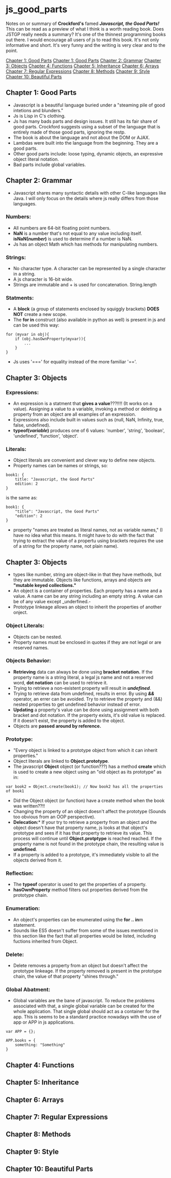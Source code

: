 # js_good_parts

Notes on or summary of **Crockford's** famed **_Javascript, the Good Parts!_** This can be read as a preview of what I think is a worth reading book. Does JSTGP really needs a summary? It's one of the thinnest programming books out there. I would encourage all users of js to read this book. It's not only informative and short. It's very funny and the writing is very clear and to the point.

[Chapter 1: Good Parts](#chapter-1:-good-parts)
[Chapter 1: Good Parts](##-Chapter-1:-Good-Parts)
[Chapter 2: Grammar](##-Chapter-2:-Grammar) 
[Chapter 3: Objects](##-Chapter-3:-Objects)
[Chapter 4: Functions](##-Chapter-4:-Functions)
[Chapter 5: Inheritance](##-Chapter-5:-Inheritance)
[Chapter 6: Arrays](##-Chapter-6:-Arrays)
[Chapter 7: Regular Expressions](##-Chapter-7:-Regular-Expressions)
[Chapter 8: Methods](##-Chapter-8:-Methods)
[Chapter 9: Style](##-Chapter-9:-Style)
[Chapter 10: Beautiful Parts](##-Chapter-10:-Beautiful-Parts)

## Chapter 1: Good Parts
- Javascript is a beautiful language buried under a "steaming pile of good intetions and blunders."
- Js is Lisp in C's clothing.
- Js has many bads parts and design issues. It still has its fair share of good parts. Crockford suggests using a subset of the language that is entirely made of those good parts, ignoring the restp. 
- The book is about the language and not about the DOM or AJAX. 
- Lambdas were built into the language from the beginning. They are a good parts.
- Other good parts include: loose typing, dynamic objects, an expressive object literal notation.
- Bad parts include global variables.

## Chapter 2: Grammar
- Javascript shares many syntactic details with other C-like languages like Java. I will only focus on the details where js really differs from those languages.

### Numbers:
- All numbers are 64-bit floating point numbers.
- **NaN** is a number that's not equal to any value including itself. **isNaN(_number_)** is used to determine if a number is NaN. 
- Js has an object Math which has methods for manipulating numbers.

### Strings:
- No character type. A character can be represented by a single character in a string.
- A js character is 16-bit wide.
- Strings are immutable and + is used for concatenation. String.length 

### Statments:
- A **block** (a group of statements enclosed by squiggly brackets) **DOES NOT** create a new scope.
- The **for in** construct (also available in python as well) is present in js and can be used this way:
```
for (myvar in obj){
	if (obj.hasOwnProperty(myvar)){
		...
	}
}
```
- Js uses '===' for equality instead of the more familiar '=='.
## Chapter 3: Objects

### Expressions:
- An expression is a statment that **gives a value**???!!!! (It works on a value). Assigning a value to a variable, invoking a method or deleting a property from an object are all examples of an expression. 
- Expressions also include built in values such as (null, NaN, Infinity, true, false, undefined).
- **typeof(_variable_)** produces one of 6 values: 'number', 'string', 'boolean', 'undefined', 'function', 'object'.


### Literals:
- Object literals are convenient and clever way to define new objects.
- Property names can be names or strings, so:
```
book1: {
	title: "Javascript, the Good Parts"
	edition: 2
}
```
is the same as:
```
book1: {
	"title": "Javascript, the Good Parts"
	"edition": 2
}
```
- property "names are treated as literal names, not as variable names," (I have no idea what this means. It might have to do with the fact that trying to extract the value of a propertu using brackets requires the use of a string for the property name, not plain name).

## Chapter 3: Objects
- types like number, string are object-like in that they have methods, but they are immutable. Objects like functions, arrays and objects are **"mutable keyed collections."**
- An object is a container of properties. Each property has a name and a value. A name can be any string including an empty string. A value can be of any value except _underfined.-
- Prototype linkeage allows an object to inherit the properties of another onject.

### Object Literals:
- Objects can be nested.
- Property names must be enclosed in quotes if they are not legal or are reserved names.

### Objects Behavior: 
- **Retrieving** data can always be done using **bracket notation.** If the property name is a string literal, a legal js name and not a reserved word, **dot notation** can be used to retrieve it.
- Trying to retrieve a non-existent property will result in **_undefined_**.
- Trying to retrieve data from undefined, results in error. By using **_&&_** operator, an errer can be avoided. Try to retrieve the property and (&&) nested properties to get undefined behavior instead of error.
- **Updating** a property's value can be done using assignment with both bracket and dot notation. If the property exists, it's old value is replaced. If it doesn't exist, the property is added to the object.
- Objects are **passed around by reference.**

### Prototype:
- "Every object is linked to a prototype object from which it can inherit properties."
- Object literals are linked to **Object.prototype**.
- The javascript **Object** object (or function???) has a method **create** which is used to create a new object using an "old object as its prototype" as in:
```
var book2 = Object.create(book1); // Now book2 has all the properties of book1
```
- Did the Object object (or function) have a create method when the book was written??!!
- Changing the property of an object doesn't affect the prototype (Sounds too obvious from an OOP perspective).
- **Delecation:*** If your try to retrieve a property from an object and the object doesn't have that property name, js looks at that object's prototype and sees if it has that property to retrieve its value. This process will continue until **Object.protptype** is reached reached. If the property name is not found in the prototype chain, the resulting value is **undefined**.
- If a property is added to a prototype, it's immediately visible to all the objects derived from it.

### Reflection:
- The **typeof** operator is used to get the properties of a property.
- **hasOwnProperty** method filters out properties derived from the prototype chain.

### Enumeration:
- An object's properties can be enumerated using the **for .. in**m statement.
- Sounds like ES5 doesn't suffer from some of the issues mentioned in this section like the fact that all properties would be listed, including fuctions inherited from Object. 

### Delete:
- Delete removes a property from an object but doesn't affect the prototype linkeage. If the property removed is present in the prototype chain, the value of that property "shines through."

### Global Abatment:
- Global variables are the bane of javascript. To reduce the problems associated with that, a single global variable can be created for the whole application. That single global should act as a container for the app. This is seems to be a standard practice nowadays with the use of app or APP in js applications.

```
var APP = {};

APP.books = {
	something: "Something"
}
```

## Chapter 4: Functions

## Chapter 5: Inheritance

## Chapter 6: Arrays

## Chapter 7: Regular Expressions

## Chapter 8: Methods

## Chapter 9: Style

## Chapter 10: Beautiful Parts
 

